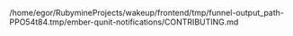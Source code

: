 /home/egor/RubymineProjects/wakeup/frontend/tmp/funnel-output_path-PPO54t84.tmp/ember-qunit-notifications/CONTRIBUTING.md